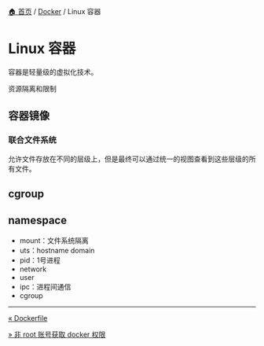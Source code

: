 [🏠 首页](../_index.md) / [Docker](_index.md) / Linux 容器

# Linux 容器

容器是轻量级的虚拟化技术。

资源隔离和限制

## 容器镜像

### 联合文件系统

允许文件存放在不同的层级上，但是最终可以通过统一的视图查看到这些层级的所有文件。

## cgroup

## namespace

- mount：文件系统隔离
- uts：hostname domain
- pid：1号进程
- network
- user
- ipc：进程间通信
- cgroup

---
[« Dockerfile](dockerfile.md)

[» 非 root 账号获取 docker 权限](non-root-account-get-docker-permission.md)
